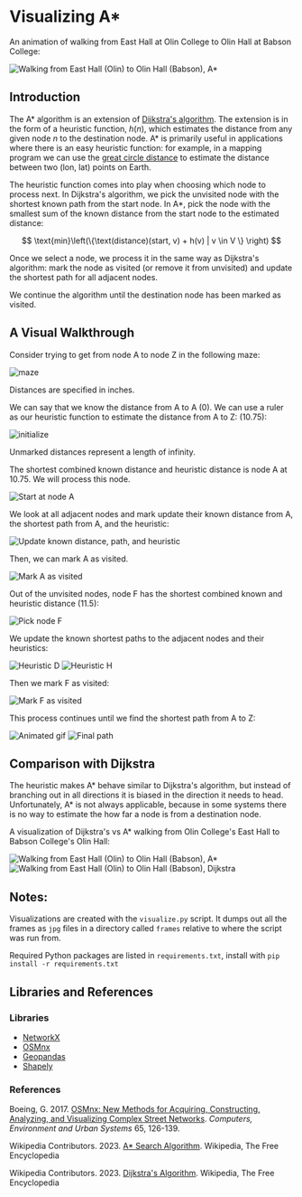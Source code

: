 # Visualizing A\*

An animation of walking from East Hall at Olin College to Olin Hall at Babson
College:

![Walking from East Hall (Olin) to Olin Hall (Babson), A*](./img/olin-a-star.gif)

## Introduction

The A\* algorithm is an extension of [Dijkstra's algorithm](../dijkstra/). The
extension is in the form of a heuristic function, $h(n)$, which estimates the
distance from any given node $n$ to the destination node. A\* is primarily
useful in applications where there is an easy heuristic function: for example,
in a mapping program we can use the [great circle
distance](https://en.wikipedia.org/wiki/Great-circle_distance) to estimate the
distance between two (lon, lat) points on Earth.

The heuristic function comes into play when choosing which node to process
next. In Dijkstra's algorithm, we pick the unvisited node with the shortest
known path from the start node. In A\*, pick the node with the smallest sum of
the known distance from the start node to the estimated distance:

$$
\text{min}\left(\{\text(distance)(start, v) + h(v) | v \in V \} \right)
$$

Once we select a node, we process it in the same way as Dijkstra's algorithm:
mark the node as visited (or remove it from unvisited) and update the shortest
path for all adjacent nodes.

We continue the algorithm until the destination node has been marked as visited.

## A Visual Walkthrough

Consider trying to get from node A to node Z in the following maze:

![maze](./img/initial-maze.jpg)

Distances are specified in inches.

We can say that we know the distance from A to A (0). We can use a ruler as our
heuristic function to estimate the distance from A to Z: (10.75):

![initialize](./img/initialize-maze.jpg)

Unmarked distances represent a length of infinity.

The shortest combined known distance and heuristic distance is node A at 10.75.
We will process this node.

![Start at node A](./img/maze-00.jpg)

We look at all adjacent nodes and mark update their known distance from A, the
shortest path from A, and the heuristic:

![Update known distance, path, and heuristic](./img/maze-01.jpg)

Then, we can mark A as visited.

![Mark A as visited](./img/maze-02.jpg)

Out of the unvisited nodes, node F has the shortest combined known and
heuristic distance (11.5):

![Pick node F](./img/maze-03.jpg)

We update the known shortest paths to the adjacent nodes and their heuristics:

![Heuristic D](./img/maze-04.jpg)
![Heuristic H](./img/maze-05.jpg)

Then we mark F as visited:

![Mark F as visited](./img/maze-06.jpg)

This process continues until we find the shortest path from A to Z:

![Animated gif](./img/maze.gif)
![Final path](./img/maze-26.jpg)

## Comparison with Dijkstra

The heuristic makes A\* behave similar to Dijkstra's algorithm, but instead of
branching out in all directions it is biased in the direction it needs to head.
Unfortunately, A\* is not always applicable, because in some systems there is
no way to estimate the how far a node is from a destination node.

A visualization of Dijkstra's vs A\* walking from Olin College's East Hall to
Babson College's Olin Hall:

![Walking from East Hall (Olin) to Olin Hall (Babson), A*](./img/olin-a-star.gif)
![Walking from East Hall (Olin) to Olin Hall (Babson), Dijkstra](./img/olin-dijkstra.gif)

## Notes:

Visualizations are created with the `visualize.py` script. It dumps out all the
frames as `jpg` files in a directory called `frames` relative to where the
script was run from.

Required Python packages are listed in `requirements.txt`, install with `pip
install -r requirements.txt`

## Libraries and References

### Libraries

- [NetworkX](https://networkx.org/)
- [OSMnx](https://osmnx.readthedocs.io/en/stable/)
- [Geopandas](https://geopandas.org/en/stable/)
- [Shapely](https://shapely.readthedocs.io/en/stable/manual.html)


### References

Boeing, G. 2017. [OSMnx: New Methods for Acquiring, Constructing, Analyzing,
and Visualizing Complex Street
Networks](https://geoffboeing.com/publications/osmnx-complex-street-networks/).
*Computers, Environment and Urban Systems* 65, 126-139.

Wikipedia Contributors. 2023. [A* Search
Algorithm](https://en.wikipedia.org/wiki/A*_search_algorithm). Wikipedia, The
Free Encyclopedia

Wikipedia Contributors. 2023. [Dijkstra's
Algorithm](https://en.wikipedia.org/wiki/Dijkstra%27s_algorithm). Wikipedia,
The Free Encyclopedia
